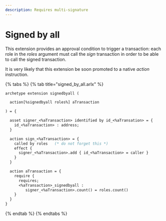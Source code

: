 ```yaml
---
description: Requires multi-signature
---
```


# Signed by all

This extension provides an approval condition to trigger a transaction: each role in the _roles_ argument must call the _sign_ transaction in order to be able to call the signed transaction.

It is very likely that this extension be soon promoted to a native _action_ instruction.

{% tabs %}
{% tab title="signed\_by\_all.arlx" %}
```ocaml
archetype extension signedbyall (

  action[%signedbyall roles%] aTransaction

) = {

  asset signer_<%aTransaction> identified by id_<%aTransation> = {
    id_<%aTransaction> : address;
  }

  action sign_<%aTransaction> = {
    called by roles   (* do not forget this *)
    effect {
      signer_<%aTransaction>.add { id_<%aTransaction> = caller }
    }
  }

  action aTransaction = {
    require {
      requires;
      <%aTransaction>_signedbyall : 
         signer_<%aTransaction>.count() = roles.count()
    }
  }
}
```
{% endtab %}
{% endtabs %}

